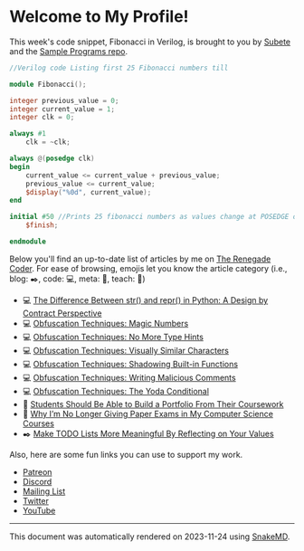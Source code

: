 # Welcome to My Profile!

This week's code snippet, Fibonacci in Verilog, is brought to you by [Subete](https://subete.jeremygrifski.com/en/latest/) and the [Sample Programs repo](https://sampleprograms.io/).

```Verilog
//Verilog code Listing first 25 Fibonacci numbers till

module Fibonacci();

integer previous_value = 0;
integer current_value = 1;
integer clk = 0;

always #1 
    clk = ~clk;

always @(posedge clk)
begin
    current_value <= current_value + previous_value;
    previous_value <= current_value;
    $display("%0d", current_value);
end

initial #50 //Prints 25 fibonacci numbers as values change at POSEDGE of clock
    $finish;

endmodule
```

Below you'll find an up-to-date list of articles by me on [The Renegade Coder](https://therenegadecoder.com). For ease of browsing, emojis let you know the article category (i.e., blog: :black_nib:, code: :computer:, meta: :thought_balloon:, teach: :apple:)

- :computer: [The Difference Between str() and repr() in Python: A Design by Contract Perspective](https://therenegadecoder.com/code/the-difference-between-str-and-repr-in-python-a-design-by-contract-perspective/)
- :computer: [Obfuscation Techniques: Magic Numbers](https://therenegadecoder.com/code/obfuscation-techniques-magic-numbers/)
- :computer: [Obfuscation Techniques: No More Type Hints](https://therenegadecoder.com/code/obfuscation-techniques-no-more-type-hints/)
- :computer: [Obfuscation Techniques: Visually Similar Characters](https://therenegadecoder.com/code/obfuscation-techniques-visually-similar-characters/)
- :computer: [Obfuscation Techniques: Shadowing Built-in Functions](https://therenegadecoder.com/code/obfuscation-techniques-shadowing-built-in-functions/)
- :computer: [Obfuscation Techniques: Writing Malicious Comments](https://therenegadecoder.com/code/obfuscation-techniques-writing-malicious-comments/)
- :computer: [Obfuscation Techniques: The Yoda Conditional](https://therenegadecoder.com/code/obfuscation-techniques-the-yoda-conditional/)
- :apple: [Students Should Be Able to Build a Portfolio From Their Coursework](https://therenegadecoder.com/teach/students-should-be-able-to-build-a-portfolio-from-their-coursework/)
- :apple: [Why I’m No Longer Giving Paper Exams in My Computer Science Courses](https://therenegadecoder.com/teach/why-im-no-longer-giving-paper-exams-in-my-computer-science-courses/)
- :black_nib: [Make TODO Lists More Meaningful By Reflecting on Your Values](https://therenegadecoder.com/blog/make-todo-lists-more-meaningful-by-reflecting-on-your-values/)

Also, here are some fun links you can use to support my work.

- [Patreon](https://www.patreon.com/TheRenegadeCoder)
- [Discord](https://discord.gg/Jhmtj7Z)
- [Mailing List](https://therenegadecoder.com/about/newsletter)
- [Twitter](https://twitter.com/RenegadeCoder94)
- [YouTube](https://www.youtube.com/channel/UCpyoVwOqYRlSAEUPEn7P9hw)

***

This document was automatically rendered on 2023-11-24 using [SnakeMD](https://www.snakemd.io).